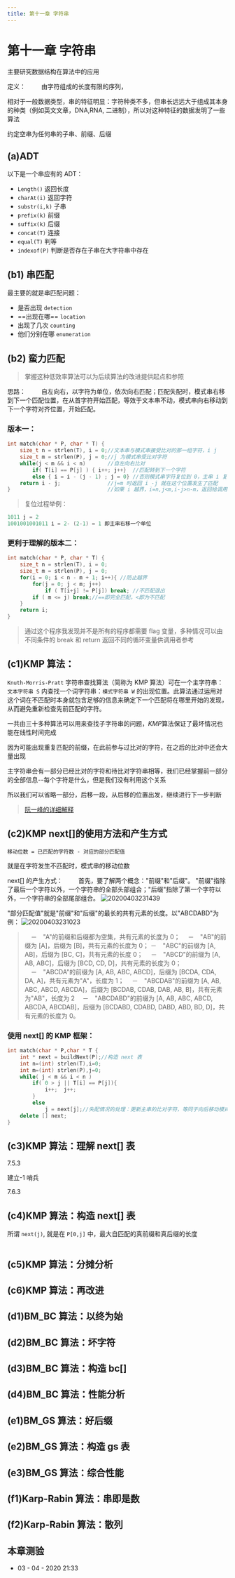 ```yaml
---
title: 第十一章 字符串
---
```


# 第十一章 字符串

主要研究数据结构在算法中的应用

定义：
$\qquad$由字符组成的长度有限的序列，

相对于一般数据类型，串的特征明显：字符种类不多，但串长远远大于组成其本身的种类（例如英文文章，DNA,RNA, 二进制），所以对这种特征的数据发明了一些算法

约定空串为任何串的子串、前缀、后缀

## (a)ADT

以下是一个串应有的 ADT：

- `Length()` 返回长度
- `charAt(i)` 返回字符
- `substr(i,k)` 子串
- `prefix(k)` 前缀
- `suffix(k)` 后缀
- `concat(T)` 连接
- `equal(T)` 判等
- `indexof(P)` 判断是否存在子串在大字符串中存在

## (b1) 串匹配

最主要的就是串匹配问题：

- 是否出现 `detection`
- ==出现在哪== `location`  
- 出现了几次 `counting`
- 他们分别在哪 `enumeration`

## (b2) 蛮力匹配

> 掌握这种低效率算法可以为后续算法的改进提供起点和参照

思路：
$\qquad$自左向右，以字符为单位，依次向右匹配；匹配失配时，模式串右移到下一个匹配位置，在从首字符开始匹配，等效于文本串不动，模式串向右移动到下一个字符对齐位置，开始匹配。

### 版本一：

```cpp {6}
int match(char * P, char * T) { 
    size_t n = strlen(T), i = 0;//文本串与模式串接受比对的那一组字符，i j
    size_t m = strlen(P), j = 0;//j 为模式串受比对字符
    while(j < m && i < n)       //自左向右比对
        if( T[i] == P[j] ) { i++; j++}  //匹配转到下一个字符
        else { i = i - (j - 1) ; j = 0} //否则模式串字符复位到 0，主串 i 复位
    return i - j;               //j=m 时返回 i -j 就在这个位置发生了匹配 
}                               //如果 i 越界，i=n,j<m,i-j>n-m，返回给调用者就可以判断是否匹配
```

>复位过程举例：
```cpp
1011 j = 2
1001001001011 i = 2- (2-1) = 1 即主串右移一个单位
```

### 更利于理解的版本二：

```cpp
int match(char * P, char * T) { 
    size_t n = strlen(T), i = 0; 
    size_t m = strlen(P), j = 0;
    for(i = 0; i < n - m + 1; i++){ //防止越界
        for(j = 0; j < m; j++)
            if ( T[i+j] != P[j]) break; //不匹配退出
        if ( m <= j) break;//==即完全匹配，<即为不匹配
    }
    return i;
}
```

> 通过这个程序我发现并不是所有的程序都需要 flag 变量，多种情况可以由不同条件的 break 和 return 返回不同的循环变量供调用者参考

## (c1)KMP 算法：

`Knuth-Morris-Pratt` 字符串查找算法（简称为 KMP 算法）可在一个主字符串：`文本字符串 S` 内查找一个词字符串：`模式字符串 W` 的出现位置。此算法通过运用对这个词在不匹配时本身就包含足够的信息来确定下一个匹配将在哪里开始的发现，从而避免重新检查先前匹配的字符。

一共由三十多种算法可以用来查找子字符串的问题，$KMP$算法保证了最坏情况也能在线性时间完成

因为可能出现重复匹配的前缀，在此前参与过比对的字符，在之后的比对中还会大量出现

主字符串会有一部分已经比对的字符和待比对字符串相等，我们已经掌握前一部分的全部信息--每个字符是什么，但是我们没有利用这个关系

所以我们可以省略一部分，后移一段，从后移的位置出发，继续进行下一步判断

> [阮一峰的详细解释](http://www.ruanyifeng.com/blog/2013/05/Knuth%E2%80%93Morris%E2%80%93Pratt_algorithm.html)

## (c2)KMP next[]的使用方法和产生方式

`移动位数 = 已匹配的字符数 - 对应的部分匹配值`

就是在字符发生不匹配时，模式串的移动位数

next[] 的产生方式：
$\qquad$首先，要了解两个概念："前缀"和"后缀"。 "前缀"指除了最后一个字符以外，一个字符串的全部头部组合；"后缀"指除了第一个字符以外，一个字符串的全部尾部组合。
![20200403231439](https://raw.githubusercontent.com/fengwei2002/Pictures_02/master/img/20200403231439.png)

"部分匹配值"就是"前缀"和"后缀"的最长的共有元素的长度。以"ABCDABD"为例：
![20200403231023](https://raw.githubusercontent.com/fengwei2002/Pictures_02/master/img/20200403231023.png)

>　－　"A"的前缀和后缀都为空集，共有元素的长度为 0；
>　－　"AB"的前缀为 [A]，后缀为 [B]，共有元素的长度为 0；
>  －　"ABC"的前缀为 [A, AB]，后缀为 [BC, C]，共有元素的长度 0；
>　－　"ABCD"的前缀为 [A, AB, ABC]，后缀为 [BCD, CD, D]，共有元素的长度为 0；
>　－　"ABCDA"的前缀为 [A, AB, ABC, ABCD]，后缀为 [BCDA, CDA, DA, A]，共有元素为"A"，长度为 1；
>　－　"ABCDAB"的前缀为 [A, AB, ABC, ABCD, ABCDA]，后缀为 [BCDAB, CDAB, DAB, AB, B]，共有元素为"AB"，长度为 2
>　－　"ABCDABD"的前缀为 [A, AB, ABC, ABCD, ABCDA, ABCDAB]，后缀为 [BCDABD, CDABD, DABD, ABD, BD, D]，共有元素的长度为 0。

### 使用 next[] 的 KMP 框架：
```cpp
int match(char * P,char * T {
    int * next = buildNext(P);//构造 next 表
    int n=(int) strlen(T),i=0;
    int m=(int) strlen(P),j=0;
    while( j < m && i < n )
        if( 0 > j || T[i] == P[j]){
            i++;  j++;
        }
        else 
            j = next[j];//失配情况的处理：更新主串的比对字符，等同于向后移动模式串
    delete [] next;
}
```

## (c3)KMP 算法：理解 next[] 表

7.5.3

建立-1 哨兵

7.6.3

## (c4)KMP 算法：构造 next[] 表

所谓 `next(j)`, 就是在 `P[0,j]` 中，最大自匹配的真前缀和真后缀的长度

```cpp

```

## (c5)KMP 算法：分摊分析
## (c6)KMP 算法：再改进
## (d1)BM_BC 算法：以终为始
## (d2)BM_BC 算法：坏字符
## (d3)BM_BC 算法：构造 bc[]
## (d4)BM_BC 算法：性能分析
## (e1)BM_GS 算法：好后缀
## (e2)BM_GS 算法：构造 gs 表
## (e3)BM_GS 算法：综合性能
## (f1)Karp-Rabin 算法：串即是数
## (f2)Karp-Rabin 算法：散列
## 本章测验

- 03 - 04 - 2020 21:33
